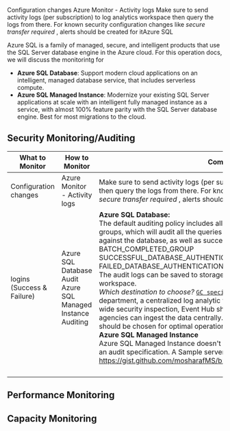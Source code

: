 Configuration changes  Azure Monitor - Activity logs  Make sure to send activity logs (per subscription) to log analytics workspace then query the logs from there. For known security configuration changes like *secure transfer required* , alerts should be created for itAzure SQL

Azure SQL is a family of managed, secure, and intelligent products that use the SQL Server database engine in the Azure cloud. For this operation docs, we will discuss the monitorintg for 

- **Azure SQL Database**: Support modern cloud applications on an intelligent, managed database service, that includes serverless compute.
- **Azure SQL Managed Instance**: Modernize your existing SQL Server applications at scale with an intelligent fully managed instance as a service, with almost 100% feature parity with the SQL Server database engine. Best for most migrations to the cloud.



## Security Monitoring/Auditing

| What to Monitor            | How to Monitor                                               | Comments                                                     |
| -------------------------- | ------------------------------------------------------------ | ------------------------------------------------------------ |
| Configuration changes      | Azure Monitor - Activity logs                                | Make sure to send activity logs (per subscription) to log analytics workspace then query the logs from there. For known security configuration changes like *secure transfer required* , alerts should be created for it |
| logins (Success & Failure) | Azure SQL Database Audit<br />Azure SQL Managed Instance Auditing | **Azure SQL Database:** <br/> The default auditing policy includes all actions and the following set of action groups, which will audit all the queries and stored procedures executed against the database, as well as successful and failed logins:<br />BATCH_COMPLETED_GROUP SUCCESSFUL_DATABASE_AUTHENTICATION_GROUP FAILED_DATABASE_AUTHENTICATION_GROUP<br /> The audit logs can be saved to storage account, event hub or log analytics workspace. <br />*Which destination to choose?* <u>`GC specific`</u>: For internal review inside the department, a centralized log analytic workspace should be chosen. For GC-wide security inspection, Event Hub should be chosen so the central security agencies can ingest the data centrally. So both log analytics & event hub should be chosen for optimal operation. <br />**Azure SQL Managed Instance**<br /> Azure SQL Managed Instance doesn't have default audit. You need to create an audit specification. A Sample server  specification is listed here https://gist.github.com/mosharafMS/b2f75c2c0735f917031b127e321ab0b5 |
|                            |                                                              |                                                              |
|                            |                                                              |                                                              |
|                            |                                                              |                                                              |
|                            |                                                              |                                                              |







## Performance Monitoring









## Capacity Monitoring






